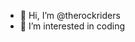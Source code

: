- 👋 Hi, I’m @therockriders
- 👀 I’m interested in coding

<!---
therockriders/therockriders is a ✨ special ✨ repository because its `README.md` (this file) appears on your GitHub profile.
You can click the Preview link to take a look at your changes.
--->
